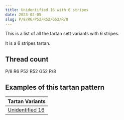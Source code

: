 ```yaml
---
title: Unidentified 16 with 6 stripes
date: 2023-02-05
slug: P/8/R6/P52/R52/G52/R/8
---
```

This is a list of all the tartan sett variants with 6 stripes.

It is a 6 stripes tartan.


## Thread count
P/8 R6 P52 R52 G52 R/8

## Examples of this tartan pattern

| Tartan Variants |
|---------------|
| [Unidentified 16](/variants/p/8/r6/p52/r52/g52/r/8-g008000-p800080-rc00000)||

